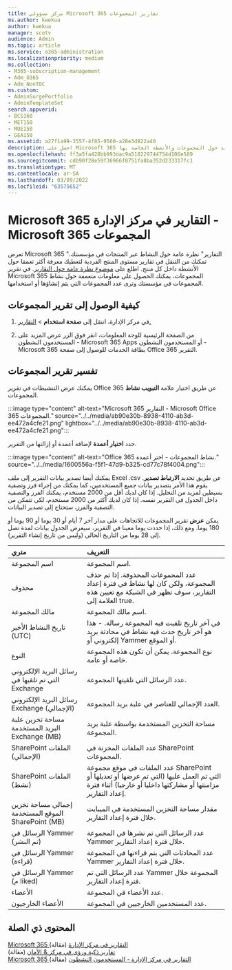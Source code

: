 ```yaml
---
title: مركز مسؤولي Microsoft 365 تقارير المجموعات
ms.author: kwekua
author: kwekua
manager: scotv
audience: Admin
ms.topic: article
ms.service: o365-administration
ms.localizationpriority: medium
ms.collection:
- M365-subscription-management
- Adm_O365
- Adm_NonTOC
ms.custom:
- AdminSurgePortfolio
- AdminTemplateSet
search.appverid:
- BCS160
- MET150
- MOE150
- GEA150
ms.assetid: a27f1a99-3557-4f85-9560-a28e3d822a40
description: احصل على Microsoft 365 المجموعات لمعرفة المزيد حول المجموعات والأنشطة الخاصة بها.
ms.openlocfilehash: ff3a5fa428bb993dac9a518229744754d106e589
ms.sourcegitcommit: cdb90f28e59f36966f8751fa8ba352d233317fc1
ms.translationtype: MT
ms.contentlocale: ar-SA
ms.lasthandoff: 03/09/2022
ms.locfileid: "63575652"
---
```

# <a name="microsoft-365-reports-in-the-admin-center---microsoft-365-groups"></a>Microsoft 365 التقارير في مركز الإدارة - Microsoft 365 المجموعات

تعرض Microsoft 365 "التقارير" نظرة عامة حول النشاط عبر المنتجات في مؤسستك. تمكنك من التنقل في تقارير مستوى المنتج الفردية لتعطيك معرفة أكثر تعمقا حول الأنشطة داخل كل منتج. اطلع على [موضوع نظرة عامة حول التقارير](activity-reports.md). في تقرير Microsoft 365 المجموعات، يمكنك الحصول على معلومات متعمقة حول نشاط المجموعات في مؤسستك وترى عدد المجموعات التي يتم إنشاؤها أو استخدامها.
  
## <a name="how-to-get-to-the-groups-report"></a>كيفية الوصول إلى تقرير المجموعات

1. في مركز الإدارة، انتقل إلى **صفحة استخدام** \> <a href="https://go.microsoft.com/fwlink/p/?linkid=2074756" target="_blank">التقارير.</a>

2. من الصفحة الرئيسية للوحة المعلومات، انقر فوق الزر  عرض المزيد على المستخدمون النشطون - Microsoft 365 Apps أو المستخدمون النشطون - Microsoft 365 بطاقة الخدمات للوصول إلى صفحة Office 365 التقرير.
  
## <a name="interpret-the-groups-report"></a>تفسير تقرير المجموعات

يمكنك عرض التنشيطات في تقرير Office 365 عن طريق اختيار علامة **التبويب نشاط** المجموعات.

:::image type="content" alt-text="Microsoft 365 التقارير - Microsoft Office 365 المجموعات." source="../../media/ab90e30b-8938-4110-ab3d-ee472a4cfe21.png" lightbox="../../media/ab90e30b-8938-4110-ab3d-ee472a4cfe21.png":::

حدد **اختيار أعمدة** لإضافة أعمدة أو إزالتها من التقرير.

:::image type="content" alt-text="Office 365 نشاط المجموعات - اختر أعمدة." source="../../media/1600556a-f5f1-47d9-b325-cd77c78f4004.png":::

يمكنك أيضا تصدير بيانات التقرير إلى ملف Excel .csv عن طريق تحديد **الارتباط تصدير**. يقوم هذا الأمر بتصدير بيانات جميع المستخدمين، كما يمكنك من إجراء فرز وتصفية بسيطين لمزيد من التحليل. إذا كان لديك أقل من 2000 مستخدم، يمكنك الفرز والتصفية داخل الجدول في التقرير نفسه. إذا كان لديك أكثر من 2000 مستخدم، لكي تتمكن من التصفية والفرز، ستحتاج إلى تصدير البيانات. 

يمكن **عرض** تقرير المجموعات للاتجاهات على مدار آخر 7 أيام أو 30 يوما أو 90 يوما أو 180 يوما. ومع ذلك، إذا حددت يوما معينا في التقرير، سيعرض الجدول بيانات لمدة تصل إلى 28 يوما من التاريخ الحالي (وليس من تاريخ إنشاء التقرير).

|متري|التعريف|
|:-----|:-----|
|اسم المجموعة |اسم المجموعة. |
|محذوف |عدد المجموعات المحذوفة. إذا تم حذف المجموعة، ولكن كان لها نشاط في فترة إعداد التقارير، سوف تظهر في الشبكة مع تعيين هذه العلامة إلى true. |
|مالك المجموعة |اسم مالك المجموعة. |
|تاريخ النشاط الأخير (UTC) |في آخر تاريخ تلقيت فيه المجموعة رسالة. - هذا هو آخر تاريخ حدث فيه نشاط في محادثة بريد إلكتروني أو Yammer أو الموقع. |
|النوع |نوع المجموعة. يمكن أن تكون هذه المجموعة خاصة أو عامة. |
|رسائل البريد الإلكتروني التي تم تلقيها في Exchange |عدد الرسائل التي تلقيتها المجموعة.|
|رسائل البريد الإلكتروني Exchange (الإجمالي) |العدد الإجمالي للعناصر في علبة بريد المجموعة. |
|مساحة تخزين علبة البريد المستخدمة Exchange (MB) |مساحة التخزين المستخدمة بواسطة علبة بريد المجموعة. |
|SharePoint الملفات (الإجمالي) |عدد الملفات المخزنة في SharePoint المجموعات. |
|SharePoint الملفات (نشط) |عدد الملفات في موقع مجموعة SharePoint التي تم العمل عليها (التي تم عرضها أو تعديلها أو مزامنتها أو مشاركتها داخليا أو خارجيا) أثناء فترة إعداد التقارير. |
|إجمالي مساحة تخزين الموقع المستخدمة SharePoint (MB) |مقدار مساحة التخزين المستخدمة في الميبايت خلال فترة إعداد التقارير. |
|الرسائل في Yammer (تم النشر) |عدد الرسائل التي تم نشرها في المجموعة Yammer خلال فترة إعداد التقارير. |
|الرسائل في Yammer (قراءة) |عدد المحادثات التي يتم قراءتها في المجموعة Yammer خلال فترة إعداد التقارير. |
|الرسائل في Yammer (م liked) |عدد الرسائل التي تم Yammer المجموعة خلال فترة إعداد التقارير. |
|الأعضاء |عدد الأعضاء في المجموعة. |
|الأعضاء الخارجيون |عدد المستخدمين الخارجيين في المجموعة.|


## <a name="related-content"></a>المحتوى ذي الصلة

[Microsoft 365 التقارير في مركز الإدارة](activity-reports.md) (مقالة)\
[تقارير ذكية ورؤى في مركز & الأمان](/microsoft-365/security/office-365-security/reports-and-insights-in-security-and-compliance) (مقالة)\
[Microsoft 365 التقارير في مركز الإدارة - المستخدمون النشطون](../../admin/activity-reports/active-users-ww.md) (مقالة)

